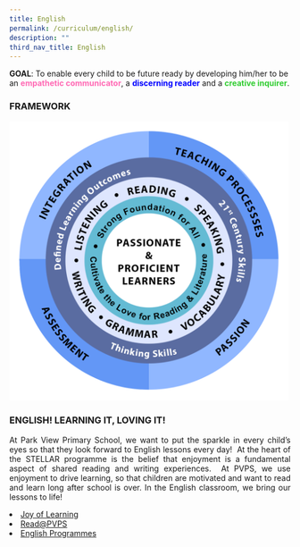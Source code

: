 ```yaml
---
title: English
permalink: /curriculum/english/
description: ""
third_nav_title: English
---
```

<b>GOAL</b>: To enable every child to be future ready by developing him/her to be an <b><span style="color: HotPink"> empathetic communicator</span></b>, a <b><span style="color: blue">discerning reader</span></b> and a <b><span style="color: limegreen">creative inquirer</span></b>.

<h3>FRAMEWORK</h3>

<img src="/images/Curriculum/English/EL%20Framework.png" style="width:500px;height:500px;">
																																 

<h3>ENGLISH! LEARNING IT, LOVING IT!</h3>

<p align="justify">At Park View Primary School, we want to put the sparkle in every child’s eyes so that they look forward to English lessons every day!  At the heart of the STELLAR programme is the belief that enjoyment is a fundamental aspect of shared reading and writing experiences.  At PVPS, we use enjoyment to drive learning, so that children are motivated and want to read and learn long after school is over. In the English classroom, we bring our lessons to life!</p>

<li><a href="https://parkviewpri.moe.edu.sg/Joy-of-Learning/">Joy of Learning</li>
<li><a href="https://parkviewpri.moe.edu.sg/ReadatPVPS/">Read@PVPS</li>
<li><a href="(https://parkviewpri.moe.edu.sg/English-Programmes/">English Programmes</li>

